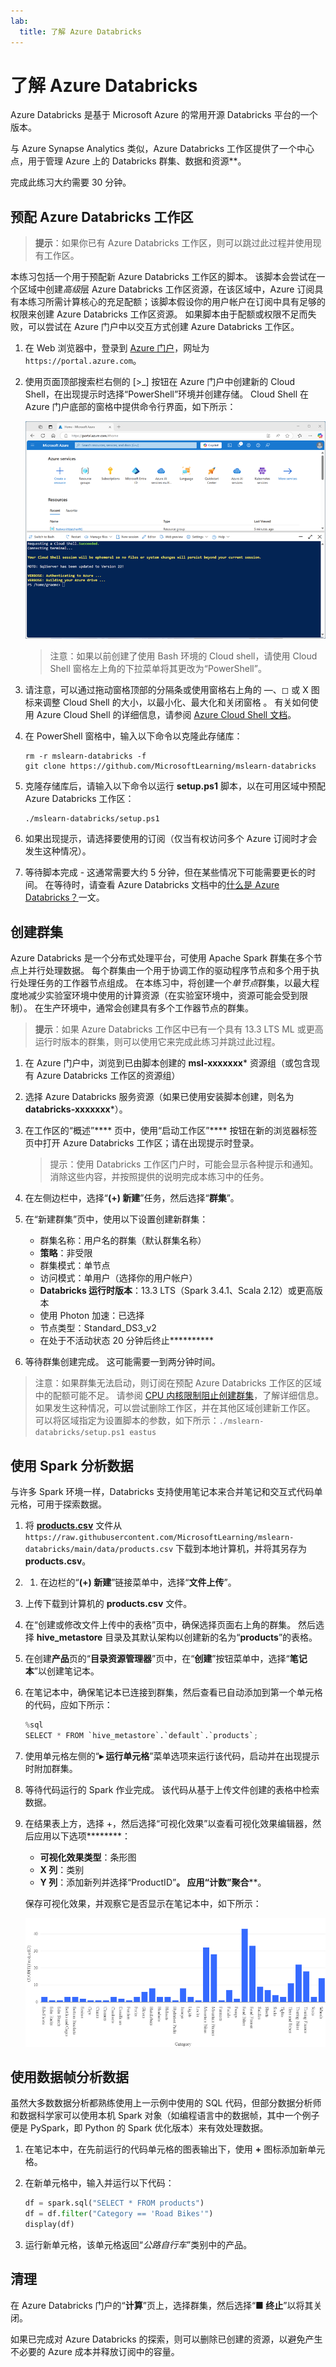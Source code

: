 ```yaml
---
lab:
  title: 了解 Azure Databricks
---
```


# 了解 Azure Databricks

Azure Databricks 是基于 Microsoft Azure 的常用开源 Databricks 平台的一个版本。

与 Azure Synapse Analytics 类似，Azure Databricks 工作区提供了一个中心点，用于管理 Azure 上的 Databricks 群集、数据和资源**。

完成此练习大约需要 30 分钟。

## 预配 Azure Databricks 工作区

> **提示**：如果你已有 Azure Databricks 工作区，则可以跳过此过程并使用现有工作区。

本练习包括一个用于预配新 Azure Databricks 工作区的脚本。 该脚本会尝试在一个区域中创建*高级*层 Azure Databricks 工作区资源，在该区域中，Azure 订阅具有本练习所需计算核心的充足配额；该脚本假设你的用户帐户在订阅中具有足够的权限来创建 Azure Databricks 工作区资源。 如果脚本由于配额或权限不足而失败，可以尝试在 Azure 门户中以交互方式创建 Azure Databricks 工作区。

1. 在 Web 浏览器中，登录到 [Azure 门户](https://portal.azure.com)，网址为 `https://portal.azure.com`。
2. 使用页面顶部搜索栏右侧的 [\>_] 按钮在 Azure 门户中创建新的 Cloud Shell，在出现提示时选择“PowerShell”环境并创建存储。 Cloud Shell 在 Azure 门户底部的窗格中提供命令行界面，如下所示：

    ![具有 Cloud Shell 窗格的 Azure 门户](./images/cloud-shell.png)

    > 注意：如果以前创建了使用 Bash 环境的 Cloud shell，请使用 Cloud Shell 窗格左上角的下拉菜单将其更改为“PowerShell”。

3. 请注意，可以通过拖动窗格顶部的分隔条或使用窗格右上角的 &#8212;、&#9723; 或 X 图标来调整 Cloud Shell 的大小，以最小化、最大化和关闭窗格  。 有关如何使用 Azure Cloud Shell 的详细信息，请参阅 [Azure Cloud Shell 文档](https://docs.microsoft.com/azure/cloud-shell/overview)。

4. 在 PowerShell 窗格中，输入以下命令以克隆此存储库：

    ```
    rm -r mslearn-databricks -f
    git clone https://github.com/MicrosoftLearning/mslearn-databricks
    ```

5. 克隆存储库后，请输入以下命令以运行 **setup.ps1** 脚本，以在可用区域中预配 Azure Databricks 工作区：

    ```
    ./mslearn-databricks/setup.ps1
    ```

6. 如果出现提示，请选择要使用的订阅（仅当有权访问多个 Azure 订阅时才会发生这种情况）。
7. 等待脚本完成 - 这通常需要大约 5 分钟，但在某些情况下可能需要更长的时间。 在等待时，请查看 Azure Databricks 文档中的[什么是 Azure Databricks？](https://learn.microsoft.com/azure/databricks/introduction/)一文。

## 创建群集

Azure Databricks 是一个分布式处理平台，可使用 Apache Spark 群集在多个节点上并行处理数据。 每个群集由一个用于协调工作的驱动程序节点和多个用于执行处理任务的工作器节点组成。 在本练习中，将创建一个*单节点*群集，以最大程度地减少实验室环境中使用的计算资源（在实验室环境中，资源可能会受到限制）。 在生产环境中，通常会创建具有多个工作器节点的群集。

> **提示**：如果 Azure Databricks 工作区中已有一个具有 13.3 LTS ML 或更高运行时版本的群集，则可以使用它来完成此练习并跳过此过程。

1. 在 Azure 门户中，浏览到已由脚本创建的 **msl-xxxxxxx*** 资源组（或包含现有 Azure Databricks 工作区的资源组）
1. 选择 Azure Databricks 服务资源（如果已使用安装脚本创建，则名为 **databricks-xxxxxxx***）。
1. 在工作区的“概述”**** 页中，使用“启动工作区”**** 按钮在新的浏览器标签页中打开 Azure Databricks 工作区；请在出现提示时登录。

    > 提示：使用 Databricks 工作区门户时，可能会显示各种提示和通知。 消除这些内容，并按照提供的说明完成本练习中的任务。

1. 在左侧边栏中，选择“**(+) 新建**”任务，然后选择“**群集**”。
1. 在“新建群集”页中，使用以下设置创建新群集：
    - 群集名称：用户名的群集（默认群集名称）
    - **策略**：非受限
    - 群集模式：单节点
    - 访问模式：单用户（选择你的用户帐户）
    - **Databricks 运行时版本**：13.3 LTS（Spark 3.4.1、Scala 2.12）或更高版本
    - 使用 Photon 加速：已选择
    - 节点类型：Standard_DS3_v2
    - 在处于不活动状态 20 分钟后终止**********

1. 等待群集创建完成。 这可能需要一到两分钟时间。

> 注意：如果群集无法启动，则订阅在预配 Azure Databricks 工作区的区域中的配额可能不足。 请参阅 [CPU 内核限制阻止创建群集](https://docs.microsoft.com/azure/databricks/kb/clusters/azure-core-limit)，了解详细信息。 如果发生这种情况，可以尝试删除工作区，并在其他区域创建新工作区。 可以将区域指定为设置脚本的参数，如下所示：`./mslearn-databricks/setup.ps1 eastus`

## 使用 Spark 分析数据

与许多 Spark 环境一样，Databricks 支持使用笔记本来合并笔记和交互式代码单元格，可用于探索数据。

1. 将 [**products.csv**](https://raw.githubusercontent.com/MicrosoftLearning/mslearn-databricks/main/data/products.csv) 文件从 `https://raw.githubusercontent.com/MicrosoftLearning/mslearn-databricks/main/data/products.csv` 下载到本地计算机，并将其另存为 **products.csv**。
1. 1. 在边栏的“**(+) 新建**”链接菜单中，选择“**文件上传**”。
1. 上传下载到计算机的 **products.csv** 文件。
1. 在“创建或修改文件上传中的表格”页中，确保选择页面右上角的群集。 然后选择 **hive_metastore** 目录及其默认架构以创建新的名为“**products**”的表格。
1. 在创建**产品**页的“**目录资源管理器**”页中，在“**创建**”按钮菜单中，选择“**笔记本**”以创建笔记本。
1. 在笔记本中，确保笔记本已连接到群集，然后查看已自动添加到第一个单元格的代码，应如下所示：

    ```python
    %sql
    SELECT * FROM `hive_metastore`.`default`.`products`;
    ```

1. 使用单元格左侧的“**&#9656; 运行单元格**”菜单选项来运行该代码，启动并在出现提示时附加群集。
1. 等待代码运行的 Spark 作业完成。 该代码从基于上传文件创建的表格中检索数据。
1. 在结果表上方，选择 +，然后选择“可视化效果”以查看可视化效果编辑器，然后应用以下选项********：
    - **可视化效果类型**：条形图
    - **X 列**：类别
    - **Y 列**：添加新列并选择“ProductID”******。 应用“计数”聚合********。

    保存可视化效果，并观察它是否显示在笔记本中，如下所示：

    ![按类别显示产品计数的条形图](./images/databricks-chart.png)

## 使用数据帧分析数据

虽然大多数数据分析都熟练使用上一示例中使用的 SQL 代码，但部分数据分析师和数据科学家可以使用本机 Spark 对象（如编程语言中的数据帧，其中一个例子便是 PySpark，即 Python 的 Spark 优化版本）来有效处理数据。

1. 在笔记本中，在先前运行的代码单元格的图表输出下，使用 **+** 图标添加新单元格。
1. 在新单元格中，输入并运行以下代码：

    ```python
    df = spark.sql("SELECT * FROM products")
    df = df.filter("Category == 'Road Bikes'")
    display(df)
    ```

1. 运行新单元格，该单元格返回“*公路自行车*”类别中的产品。

## 清理

在 Azure Databricks 门户的“**计算**”页上，选择群集，然后选择“**&#9632; 终止**”以将其关闭。

如果已完成对 Azure Databricks 的探索，则可以删除已创建的资源，以避免产生不必要的 Azure 成本并释放订阅中的容量。

